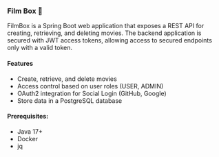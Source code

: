 ### Film Box 🎦

FilmBox is a Spring Boot web application that exposes a REST API for creating, retrieving, and deleting movies. The backend application is secured with JWT access tokens, allowing access to secured endpoints only with a valid token.


#### Features
- Create, retrieve, and delete movies
- Access control based on user roles (USER, ADMIN)
- OAuth2 integration for Social Login (GitHub, Google)
- Store data in a PostgreSQL database


#### Prerequisites:
- Java 17+
- Docker
- jq
